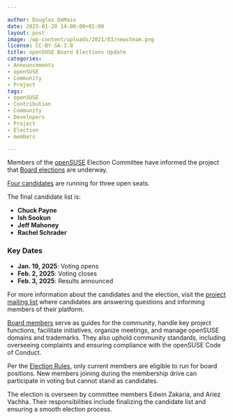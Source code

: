 ```yaml
---

author: Douglas DeMaio
date: 2025-01-20 14:00:00+01:00
layout: post
image: /wp-content/uploads/2021/03/newsteam.png
license: CC-BY-SA-3.0
title: openSUSE Board Elections Update
categories:
- Announcements
- openSUSE
- Community
- Project
tags:
- openSUSE
- Contribution
- Community
- Developers
- Project
- Election
- members

---
```


Members of the [openSUSE](https://www.opensuse.org/) Election Committee have informed the project that [Board elections](https://en.opensuse.org/openSUSE:Board) are underway.

[Four candidates](https://lists.opensuse.org/archives/list/project@lists.opensuse.org/thread/IQATUNHX4J4Z5ULCPYSW2TNXDCONV2M4/) are running for three open seats.

The final candidate list is:

- **Chuck Payne** 
- **Ish Sookun** 
- **Jeff Mahoney** 
- **Rachel Schrader** 

### Key Dates

- **Jan. 19, 2025**: Voting opens 
- **Feb. 2, 2025**: Voting closes 
- **Feb. 3, 2025**: Results announced 

For more information about the candidates and the election, visit the [project mailing list](https://lists.opensuse.org/archives/list/project@lists.opensuse.org/) where candidates are answering questions and informing members of their platform.

[Board members](https://en.opensuse.org/openSUSE:Board) serve as guides for the community, handle key project functions, facilitate initiatives, organize meetings, and manage openSUSE domains and trademarks. They also uphold community standards, including overseeing complaints and ensuring compliance with the openSUSE Code of Conduct.

Per the [Election Rules](https://en.opensuse.org/openSUSE:Board_election_rules), only current members are eligible to run for board positions. New members joining during the membership drive can participate in voting but cannot stand as candidates.

The election is overseen by committee members Edwin Zakaria, and Ariez Vachha. Their responsibilities include finalizing the candidate list and ensuring a smooth election process.

<meta name="openSUSE, Developers, sysadmin, user, Open Source, community, members, elections, project, members" content="HTML,CSS,XML,JavaScript">

